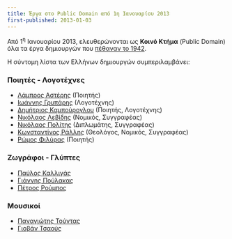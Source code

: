 ```yaml
---
title: Έργα στο Public Domain από 1η Ιανουαρίου 2013
first-published: 2013-01-03
---
```


Από 1<sup>η</sup> Ιανουαρίου 2013, ελευθερώνονται ως 
<strong>Κοινό Κτήμα</strong> (Public Domain) όλα τα έργα δημιουργών που 
<a href="http://el.wikipedia.org/wiki/%CE%9A%CE%B1%CF%84%CE%B7%CE%B3%CE%BF%CF%81%CE%AF%CE%B1:%CE%98%CE%AC%CE%BD%CE%B1%CF%84%CE%BF%CE%B9_%CF%84%CE%BF_1942" title="Βικιπαίδεια: Θάνατοι το 1942">πέθαναν το 1942</a>. 

Η σύντομη λίστα των Ελλήνων δημιουργών συμπεριλαμβάνει:
<h3>Ποιητές - Λογοτέχνες</h3>
<ul>
<li><a href="http://el.wikipedia.org/wiki/%CE%9B%CE%AC%CE%BC%CF%80%CF%81%CE%BF%CF%82_%CE%91%CF%83%CF%84%CE%AD%CF%81%CE%B7%CF%82" title="Βικιπαίδεια: Λάμπρος Αστέρης">Λάμπρος Αστέρης</a> (Ποιητής)</li>
<li><a href="http://el.wikipedia.org/wiki/%CE%99%CF%89%CE%AC%CE%BD%CE%BD%CE%B7%CF%82_%CE%93%CF%81%CF%85%CF%80%CE%AC%CF%81%CE%B7%CF%82_%28%CE%BB%CE%BF%CE%B3%CE%BF%CF%84%CE%AD%CF%87%CE%BD%CE%B7%CF%82%29" title="Βικιπαίδεια: Ιωάννης Γρυπάρης">Ιωάννης Γρυπάρης</a> (Λογοτέχνης)</li>
<li><a href="http://el.wikipedia.org/wiki/%CE%94%CE%B7%CE%BC%CE%AE%CF%84%CF%81%CE%B9%CE%BF%CF%82_%CE%9A%CE%B1%CE%BC%CF%80%CE%BF%CF%8D%CF%81%CE%BF%CE%B3%CE%BB%CE%BF%CF%85" title="Βικιπαίδεια: Δημήτριος Καμπούρογλου">Δημήτριος Καμπούρογλου</a> (Ποιητής, Λογοτέχνης)</li>
<li><a href="http://el.wikipedia.org/wiki/%CE%9D%CE%B9%CE%BA%CF%8C%CE%BB%CE%B1%CE%BF%CF%82_%CE%9B%CE%B5%CE%B2%CE%AF%CE%B4%CE%B7%CF%82" title="Βικιπαίδεια: Νικόλαος Λεβίδης">Νικόλαος Λεβίδης</a> (Νομικός, Συγγραφέας)</li>
<li><a href="http://el.wikipedia.org/wiki/%CE%9D%CE%B9%CE%BA%CF%8C%CE%BB%CE%B1%CE%BF%CF%82_%CE%A0%CE%BF%CE%BB%CE%AF%CF%84%CE%B7%CF%82_%28%CE%B4%CE%B9%CF%80%CE%BB%CF%89%CE%BC%CE%AC%CF%84%CE%B7%CF%82%29" title="Βικιπαίδεια: Νικόλαος Πολίτης">Νικόλαος Πολίτης</a> (Διπλωμάτης, Συγγραφέας)</li>
<li><a href="http://el.wikipedia.org/wiki/%CE%9A%CF%89%CE%BD%CF%83%CF%84%CE%B1%CE%BD%CF%84%CE%AF%CE%BD%CE%BF%CF%82_%CE%A1%CE%AC%CE%BB%CE%BB%CE%B7%CF%82" title="Βικιπαίδεια: Κωνσταντίνος Ράλλης">Κωνσταντίνος Ράλλης</a> (Θεολόγος, Νομικός, Συγγραφέας)</li>
<li><a href="http://el.wikipedia.org/wiki/%CE%A1%CF%8E%CE%BC%CE%BF%CF%82_%CE%A6%CE%B9%CE%BB%CF%8D%CF%81%CE%B1%CF%82" title="Βικιπαίδεια: Ρώμος Φιλύρας">Ρώμος Φιλύρας</a> (Ποιητής)</li>
</ul>
<h3>Ζωγράφοι - Γλύπτες</h3>
<ul>
<li><a href="http://el.wikipedia.org/wiki/%CE%A0%CE%B1%CF%8D%CE%BB%CE%BF%CF%82_%CE%A0._%CE%9A%CE%B1%CE%BB%CE%BB%CE%B9%CE%B3%CE%AC%CF%82" title="Βικιπαίδεια: Πάυλος Καλλιγάς">Παύλος Καλλιγάς</a></li>
<li><a href="http://el.wikipedia.org/wiki/%CE%93%CE%B9%CE%AC%CE%BD%CE%BD%CE%B7%CF%82_%CE%A0%CE%BF%CF%8D%CE%BB%CE%B1%CE%BA%CE%B1%CF%82" title="Βικιπαίδεια: Γιάννης Πούλακας">Γιάννης Πούλακας</a></li>
<li><a href="http://el.wikipedia.org/wiki/%CE%A0%CE%AD%CF%84%CF%81%CE%BF%CF%82_%CE%A1%CE%BF%CF%8D%CE%BC%CF%80%CE%BF%CF%82" title="Βικιπαίδεια: Πέτρος Ρούμπος">Πέτρος Ρούμπος</a></li>
</ul>
<h3>Μουσικοί</h3>
<ul>
<li><a href="http://el.wikipedia.org/wiki/%CE%A0%CE%B1%CE%BD%CE%B1%CE%B3%CE%B9%CF%8E%CF%84%CE%B7%CF%82_%CE%A4%CE%BF%CF%8D%CE%BD%CF%84%CE%B1%CF%82" title="Βικιπαίδεια: Παναγιώτης Τούντας">Παναγιώτης Τούντας</a></li>
<li><a href="http://el.wikipedia.org/wiki/%CE%93%CE%B9%CE%BF%CE%B2%CE%AC%CE%BD_%CE%A4%CF%83%CE%B1%CE%BF%CF%8D%CF%82" title="Βικιπαίδεια: Γιοβάν Τσαούς">Γιοβάν Τσαούς</a></li>
</ul>

